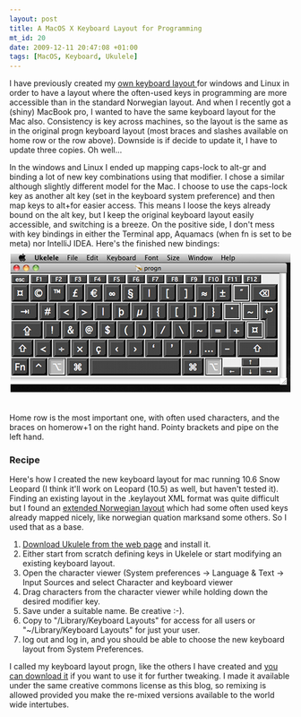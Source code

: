 ```yaml
--- 
layout: post
title: A MacOS X Keyboard Layout for Programming
mt_id: 20
date: 2009-12-11 20:47:08 +01:00
tags: [MacOS, Keyboard, Ukulele]
---
```

I have previously created my [own keyboard layout ](2009/07/22/keyboard-layout-and-remapping-for-fun-and-profit.html) for windows and Linux in order to have a layout where the often-used keys in programming are more accessible than in the standard Norwegian layout. And when I recently got a (shiny) MacBook pro, I wanted to have the same keyboard layout for the Mac also. Consistency is key across machines, so the layout is the same as in the original progn keyboard layout (most braces and slashes available on home row or the row above). Downside is if decide to update it, I have to update three copies. Oh well...

In the windows and Linux I ended up mapping caps-lock to alt-gr and binding a lot of new key combinations using that modifier. I chose a similar although slightly different model for the Mac. I choose to use the caps-lock key as another alt key (set in the keyboard system preference) and then map keys to alt+<key>for easier access. This means I loose the keys already bound on the alt key, but I keep the original keyboard layout easily accessible, and switching is a breeze. On the positive side, I don't mess with key bindings in either the Terminal app, Aquamacs (when fn is set to be meta) nor IntelliJ IDEA. Here's the finished new bindings:
<img alt="keyboard.png" src="/assets/images/screenshot.png" width="500" height="247" class="mt-image-center" style="text-align: center; display: block; margin: 10px auto 20px;" /><br/> Home row is the most important one, with often used characters, and the braces on homerow+1 on the right hand. Pointy brackets and pipe on the left hand. 

### Recipe ###
Here's how I created the new keyboard layout for mac running 10.6 Snow Leopard (I think it'll work on Leopard (10.5) as well, but haven't tested it). Finding an existing layout in the .keylayout XML format was quite difficult but I found an [extended Norwegian layout](http://jardar.nvg.org/mac/tastatur/index.html) which had some often used keys already mapped nicely, like norwegian quation marksand some others. So I used that as a base.

1. [Download Ukulele from the web page](http://scripts.sil.org/cms/scripts/page.php?site_id=nrsi&id=ukelele) and install it.
2. Either start from scratch defining keys in Ukelele or start modifying an existing keyboard layout.
3. Open the character viewer (System preferences -&gt; Language &amp; Text -&gt; Input Sources and select Character and keyboard viewer
4. Drag characters from the character viewer while holding down the desired modifier key.
5. Save under a suitable name. Be creative :-).
6. Copy to "/Library/Keyboard Layouts" for access for all users or "~/Library/Keyboard Layouts" for just your user.
7. log out and log in, and you should be able to choose the new keyboard layout from System Preferences.

I called my keyboard layout progn, like the others I have created and [you can download it](http://blog.knuthaugen.no/media/progn.keylayout) if you want to use it for further tweaking. I made it available under the same creative commons license as this blog, so remixing is allowed provided you make the re-mixed versions available to the world wide intertubes. 
